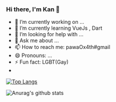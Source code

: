 ### Hi there, I'm Kan 👋

- 🔭 I’m currently working on ...
- 🌱 I’m currently learning VueJs , Dart 
- 🤔 I’m looking for help with ...
- 💬 Ask me about ...
- 📫 How to reach me: pawaOx4th#gmail
- 😄 Pronouns: ...
- ⚡ Fun fact: LGBT(Gay)
-
[![Top Langs](https://github-readme-stats.vercel.app/api/top-langs/?username=PawaOx4th&layout=compact)](https://github.com/anuraghazra/github-readme-stats)

![Anurag's github stats](https://github-readme-stats.vercel.app/api?username=PawaOx4th&show_icons=true&theme=Include)

